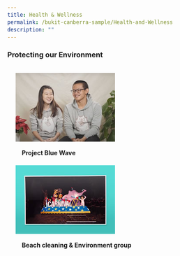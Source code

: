```yaml
---
title: Health & Wellness
permalink: /bukit-canberra-sample/Health-and-Wellness
description: ""
---
```

### Protecting our Environment

<ul style="display: grid; grid-template-columns: repeat(auto-fit, minmax(228px, 1fr)); gap: 1rem; margin: 2rem 2vw; padding: 0; list-style-type: none;">
        <li>
            <div style="position: relative; display: block; height: 100%;  overflow: hidden; text-decoration: none;">
                <a href="/bukit-canberra/Project-Blue-Wave" style="text-decoration:none;">
                    <img style="height:auto;width:228px;" src="/images/Events/Preview/01.jpg">
                    <div style="position: relative; display: flex; align-items: center; gap: 2em; padding: 1em 1em 0;">
                        <h3 style="font-size: 1em; margin: 0 0 .3em;">
                            Project Blue Wave
                        </h3>
                    </div>
                </a>
            </div>
        </li>
        <li>
            <div style="position: relative; display: block; height: 100%;  overflow: hidden; text-decoration: none;">
                <a href="/bukit-canberra/lets-build-a-float" style="text-decoration:none;">
                    <img style="height:auto;width:228px;" src="/images/Events/Preview/02.jpg">
                    <div style="position: relative; display: flex; align-items: center; gap: 2em; padding: 1em 1em 0;">
                        <h3 style="font-size: 1em; margin: 0 0 .3em;">
                            Beach cleaning & Environment group
                        </h3>
                    </div>
                </a>
            </div>
        </li>
    </ul>